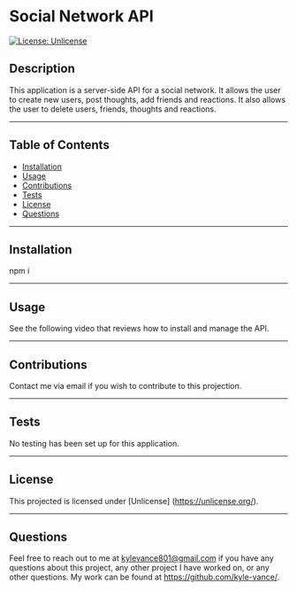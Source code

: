 # Social Network API

  [![License: Unlicense](https://img.shields.io/badge/license-Unlicense-blue.svg)](http://unlicense.org/)

## Description
This application is a server-side API for a social network. It allows the user to create new users, post thoughts, add friends and reactions. It also allows the user to delete users, friends, thoughts and reactions.

---

## Table of Contents
  - [Installation](#installation)
  - [Usage](#usage)
  - [Contributions](#contributions)
  - [Tests](#tests)
  - [License](#license)
  - [Questions](#questions)

  --- 

## Installation 
npm i

---

## Usage 
See the following video that reviews how to install and manage the API.

---

## Contributions
Contact me via email if you wish to contribute to this projection.

---

## Tests
No testing has been set up for this application.

---

## License
This projected is licensed under [Unlicense] (https://unlicense.org/).

---

## Questions
Feel free to reach out to me at kylevance801@gmail.com if you have any questions about this project, any other project I have worked on, or any other questions. My work can be found at https://github.com/kyle-vance/.
